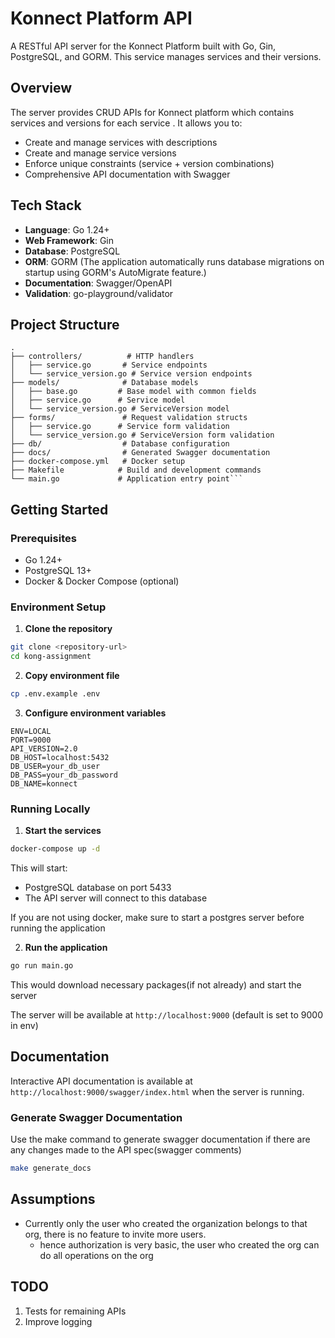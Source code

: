 # Konnect Platform API

A RESTful API server for the Konnect Platform built with Go, Gin, PostgreSQL, and GORM. This service manages services and their versions.

## Overview
The server provides CRUD APIs for Konnect platform which contains services and versions for each service
. It allows you to:

- Create and manage services with descriptions
- Create and manage service versions
- Enforce unique constraints (service + version combinations)
- Comprehensive API documentation with Swagger

## Tech Stack

- **Language**: Go 1.24+
- **Web Framework**: Gin
- **Database**: PostgreSQL
- **ORM**: GORM (The application automatically runs database migrations on startup using GORM's AutoMigrate feature.)
- **Documentation**: Swagger/OpenAPI
- **Validation**: go-playground/validator

## Project Structure

```
.
├── controllers/          # HTTP handlers
│   ├── service.go       # Service endpoints
│   └── service_version.go # Service version endpoints
├── models/              # Database models
│   ├── base.go         # Base model with common fields
│   ├── service.go      # Service model
│   └── service_version.go # ServiceVersion model
├── forms/               # Request validation structs
│   ├── service.go      # Service form validation
│   └── service_version.go # ServiceVersion form validation
├── db/                  # Database configuration
├── docs/                # Generated Swagger documentation
├── docker-compose.yml   # Docker setup
├── Makefile            # Build and development commands
└── main.go             # Application entry point```
```

## Getting Started

### Prerequisites

- Go 1.24+
- PostgreSQL 13+
- Docker & Docker Compose (optional)

### Environment Setup

1. **Clone the repository**
```bash
git clone <repository-url>
cd kong-assignment
```

2. **Copy environment file**
```bash
cp .env.example .env
```

3. **Configure environment variables**
```env
ENV=LOCAL
PORT=9000
API_VERSION=2.0
DB_HOST=localhost:5432
DB_USER=your_db_user
DB_PASS=your_db_password
DB_NAME=konnect
```

### Running Locally

1. **Start the services**
```bash
docker-compose up -d
```

This will start:
- PostgreSQL database on port 5433
- The API server will connect to this database

If you are not using docker, make sure to start a postgres server before running the application

2. **Run the application**
```bash
go run main.go
```
This would download necessary packages(if not already) and start the server

The server will be available at `http://localhost:9000` (default is set to 9000 in env)

## Documentation

Interactive API documentation is available at `http://localhost:9000/swagger/index.html` when the server is running.

### Generate Swagger Documentation
Use the make command to generate swagger documentation if there are any changes made to the API spec(swagger comments)
```bash
make generate_docs
```

## Assumptions
- Currently only the user who created the organization belongs to that org, there is no feature to invite more users.
    - hence authorization is very basic, the user who created the org can do all operations on the org  

## TODO
1. Tests for remaining APIs
2. Improve logging   
